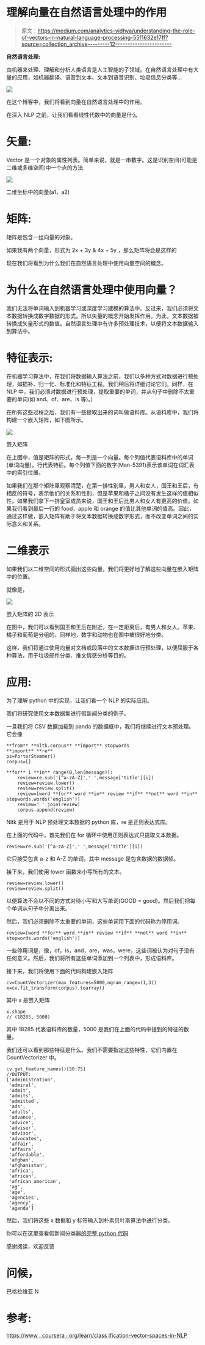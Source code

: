 # 理解向量在自然语言处理中的作用

> 原文：<https://medium.com/analytics-vidhya/understanding-the-role-of-vectors-in-natural-language-processing-55f1632e17ff?source=collection_archive---------12----------------------->

**自然语言处理:**

由机器来处理、理解和分析人类语言是人工智能的子领域。在自然语言处理中有大量的应用，如机器翻译、语音到文本、文本到语音识别、垃圾信息分类等…

![](img/6d3f893bcc46e20e2ee14ba7ef703d74.png)

在这个博客中，我们将看到向量在自然语言处理中的作用。

在深入 NLP 之前，让我们看看线性代数中的向量是什么

# **矢量:**

Vector 是一个对象的属性列表。简单来说，就是一串数字。这是识别空间(可能是二维或多维空间)中一个点的方法

![](img/bc2e1a77a0bc9063677df0740169be5b.png)

二维坐标中的向量(a1，a2)

# **矩阵:**

矩阵是包含一组向量的对象。

如果我有两个向量，形式为
2x + 3y
&
4x + 5y
，那么矩阵将会是这样的

现在我们将看到为什么我们在自然语言处理中使用向量空间的概念。

# **为什么在自然语言处理中使用向量？**

我们无法将单词输入到机器学习或深度学习建模的算法中。反过来，我们必须将文本数据转换成数字数据的形式。所以矢量的概念开始发挥作用。为此，文本数据被转换成矢量形式的数值。自然语言处理中有许多预处理技术，以便将文本数据输入到算法中。

# **特征表示:**

在机器学习算法中，在我们将数据输入算法之前，我们以多种方式对数据进行预处理，如插补、归一化、标准化和特征工程。我们稍后将详细讨论它们。同样，在 NLP 中，我们必须对数据进行预处理，提取重要的单词，并从句子中删除不太重要的单词(如 and、of、are、is 等)。)

在所有这些过程之后，我们有一些提取出来的词叫做语料库。从语料库中，我们将构建一个嵌入矩阵，如下图所示。

![](img/6dec54bb22c93dc675185b88b40cbed1.png)

嵌入矩阵

在上图中，值是矩阵的形式，每一列是一个向量。每个列值代表语料库中的单词(单词向量)，行代表特征。每个列值下面的数字(Man-5391)表示该单词在词汇表中的索引位置。

如果我们在那个矩阵里观察清楚，在第一排性别里，男人和女人，国王和王后，有相反的符号，表示他们的关系和性别，但是苹果和橘子之间没有发生这样的值相似性。如果我们拿下一排皇室成员来说，国王和王后比男人和女人有更高的价值。如果我们看到最后一行的 food，apple 和 orange 的值比其他单词的值高。因此，通过这样做，嵌入矩阵有助于将文本数据转换成数字形式，而不改变单词之间的实际意义和关系。

# 二维表示

如果我们以二维空间的形式画出这些向量，我们将更好地了解这些向量在嵌入矩阵中的位置。

就像是，

![](img/9c0219b76ad788d241c841f9bc3897d5.png)

嵌入矩阵的 2D 表示

在图中，我们可以看到国王和王后在附近，在一定距离后，有男人和女人。苹果、橘子和葡萄是分组的，同样地，数字和动物也在图中被很好地分类。

这样，我们将通过使用向量对文档或段落中的文本数据进行预处理，以便屈服于各种算法，用于垃圾邮件分类、推文情感分析等目的。

# **应用:**

为了理解 python 中的实现，让我们看一个 NLP 的实际应用。

我们将研究使用文本数据集进行假新闻分类的例子。

一旦我们将 CSV 数据加载到 panda 的数据框中，我们将继续进行文本预处理。它会像

```
**from** **nltk.corpus** **import** stopwords
**import** **re**
ps=PorterStemmer()
corpus=[]

**for** i **in** range(0,len(message)):
    review=re.sub('[^a-zA-Z]',' ',message['title'][i])
    review=review.lower()
    review=review.split()
    review=[word **for** word **in** review **if** **not** word **in**     stopwords.words('english')]
    review=' '.join(review)
    corpus.append(review)
```

Nltk 是用于 NLP 预处理文本数据的 python 库，re 是正则表达式库。

在上面的代码中，首先我们在 for 循环中使用正则表达式只提取文本数据。

```
review=re.sub('[^a-zA-Z]',' ',message['title'][i])
```

它只接受包含 a-z 和 A-Z 的单词，其中 message 是包含数据的数据帧。

接下来，我们使用 lower 函数来小写所有的文本。

```
review=review.lower()
review=review.split()
```

以便算法不会以不同的方式对待小写和大写单词(GOOD = good)。然后我们把每个单词从句子中分离出来。

然后，我们必须删除不太重要的单词，这些单词用下面的代码称为停用词。

```
review=[word **for** word **in** review **if** **not** word **in**     stopwords.words('english')]
```

一些停用词是，像，of，is，and，are，was，were，这些词被认为对句子没有任何意义。然后，我们将所有这些单词添加到一个列表中，形成语料库。

接下来，我们将使用下面的代码构建嵌入矩阵

```
cv=CountVectorizer(max_features=5000,ngram_range=(1,3))
x=cv.fit_transform(corpus).toarray()
```

其中 x 是嵌入矩阵

```
x.shape
// (18285, 5000)
```

其中 18285 代表语料库的数量，5000 是我们在上面的代码中提到的特征的数量。

我们还可以看到那些特征是什么。我们不需要指定这些特性，它们内置在 CountVectorizer 中。

```
cv.get_feature_names()[50:75]
//OUTPUT:
['administration',
 'admiral',
 'admit',
 'admits',
 'admitted',
 'ads',
 'adults',
 'advance',
 'advice',
 'adviser',
 'advisor',
 'advocates',
 'affair',
 'affairs',
 'affordable',
 'afghan',
 'afghanistan',
 'africa',
 'african',
 'african american',
 'ag',
 'age',
 'agencies',
 'agency',
 'agenda']
```

然后，我们将这些 x 数据和 y 标签输入到朴素贝叶斯算法中进行分类。

你可以在这里查看假新闻分类器[的完整 python 代码](https://github.com/bagavathypriyanavaneethan/Natural-Language-Processing/blob/master/fake-news-classifier-nlp.ipynb)

感谢阅读，欢迎反馈

# 问候，
巴格拉维亚 N

# **参考:**

[https://www . coursera . org/learn/class ification-vector-spaces-in-NLP](https://www.coursera.org/learn/classification-vector-spaces-in-nlp)